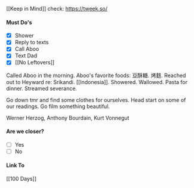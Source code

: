 [[Keep in Mind]]
check: https://tweek.so/
#### Must Do's
 - [x] Shower
- [x] Reply to texts
- [x] Call Aboo
- [x] Text Dad
- [x] [[No Leftovers]]

Called Aboo in the morning. Aboo's favorite foods: 豆酥糖. 烤麸. Reached out to Heyward re: Srikandi. [[Indonesia]]. Showered. Wallowed. Pasta for dinner. Streamed severance. 

Go down tmr and find some clothes for ourselves.
Head start on some of our readings.
Go film something beautiful.

Werner Herzog, Anthony Bourdain, Kurt Vonnegut
#### Are we closer?
- [ ] Yes
- [ ] No
#### Link To
[[100 Days]]